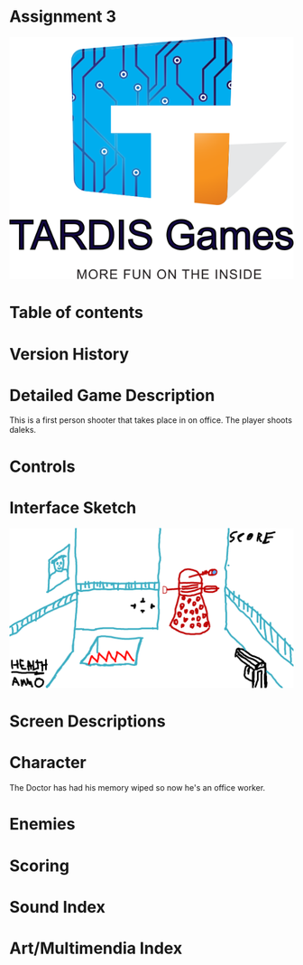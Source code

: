 # Assignment 3 

![Company Logo](img/logo.png "Logo Title Text 1")


# Table of contents

# Version History

# Detailed Game Description
This is a first person shooter that takes place in on office. The player shoots daleks. 

# Controls

# Interface Sketch

![Interface Sketch](img/Interface_sketch.png "Interface Sketch 1")

# Screen Descriptions

# Character
The Doctor has had his memory wiped so now he's an office worker.  
 
# Enemies

# Scoring

# Sound Index

# Art/Multimendia Index


